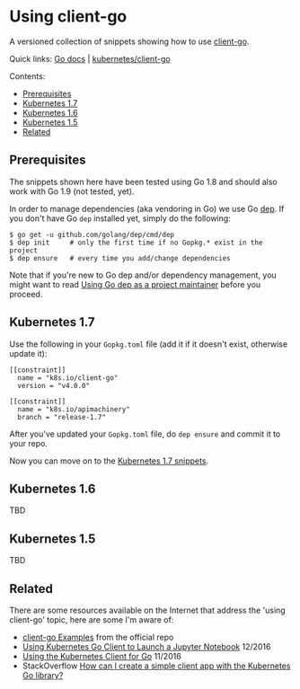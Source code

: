 # Using client-go

A versioned collection of snippets showing how to use [client-go](https://github.com/kubernetes/client-go/).

Quick links: [Go docs](https://godoc.org/k8s.io/client-go/) | [kubernetes/client-go](https://github.com/kubernetes/client-go/)

Contents:

- [Prerequisites](#prerequisites)
- [Kubernetes 1.7](#kubernetes-17)
- [Kubernetes 1.6](#kubernetes-16)
- [Kubernetes 1.5](#kubernetes-15)
- [Related](#related)

## Prerequisites

The snippets shown here have been tested using Go 1.8 and should also work with Go 1.9 (not tested, yet).

In order to manage dependencies (aka vendoring in Go) we use Go [dep](https://github.com/golang/dep).
If you don't have Go `dep` installed yet, simply do the following:

```
$ go get -u github.com/golang/dep/cmd/dep
$ dep init     # only the first time if no Gopkg.* exist in the project
$ dep ensure   # every time you add/change dependencies
```

Note that if you're new to Go dep and/or dependency management, you might want to read
[Using Go dep as a project maintainer](https://hackernoon.com/using-go-dep-as-a-project-maintainer-641d1f3006d7)
before you proceed.

## Kubernetes 1.7

Use the following in your `Gopkg.toml` file (add it if it doesn't exist, otherwise update it):

```
[[constraint]]
  name = "k8s.io/client-go"
  version = "v4.0.0"

[[constraint]]
  name = "k8s.io/apimachinery"
  branch = "release-1.7"
```

After you've updated your `Gopkg.toml` file, do `dep ensure` and commit it to your repo.

Now you can move on to the [Kubernetes 1.7 snippets](1.7/).

## Kubernetes 1.6

TBD

## Kubernetes 1.5

TBD

## Related

There are some resources available on the Internet that address the 'using client-go' topic, here are some I'm aware of:

- [client-go Examples](https://github.com/kubernetes/client-go/tree/master/examples) from the official repo
- [Using Kubernetes Go Client to Launch a Jupyter Notebook](https://www.rushtehrani.com/post/using-kubernetes-api/) 12/2016
- [Using the Kubernetes Client for Go](https://developers.redhat.com/blog/2016/11/25/using-the-kubernetes-client-for-go/) 11/2016
- StackOverflow [How can I create a simple client app with the Kubernetes Go library?](https://stackoverflow.com/questions/32554893/how-can-i-create-a-simple-client-app-with-the-kubernetes-go-library)
